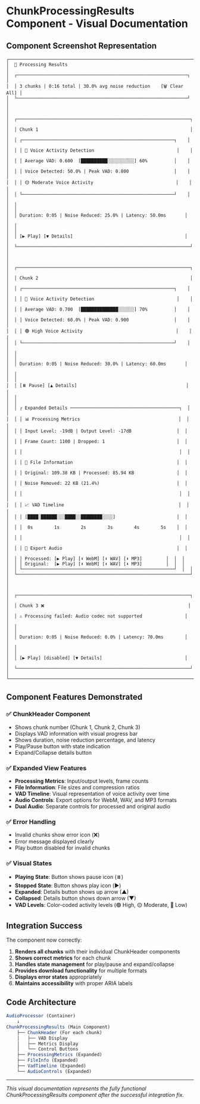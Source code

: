 # ChunkProcessingResults Component - Visual Documentation

## Component Screenshot Representation

```
┌─────────────────────────────────────────────────────────────────────────┐
│  🎯 Processing Results                                                  │
│  ┌────────────────────────────────────────────────────────────────┐    │
│  │ 3 chunks | 0:16 total | 30.0% avg noise reduction    [🗑️ Clear All] │
│  └────────────────────────────────────────────────────────────────┘    │
│                                                                         │
│  ┌─────────────────────────────────────────────────────────────────┐  │
│  │ Chunk 1                                                         │  │
│  │ ┌─────────────────────────────────────────────────────────┐    │  │
│  │ │ 🎤 Voice Activity Detection                               │    │  │
│  │ │ Average VAD: 0.600  [██████████░░░░░░░░░░] 60%          │    │  │
│  │ │ Voice Detected: 50.0% | Peak VAD: 0.800                 │    │  │
│  │ │ 🟡 Moderate Voice Activity                               │    │  │
│  │ └─────────────────────────────────────────────────────────┘    │  │
│  │                                                                  │  │
│  │ Duration: 0:05 | Noise Reduced: 25.0% | Latency: 50.0ms       │  │
│  │                                                                  │  │
│  │ [▶️ Play] [▼ Details]                                          │  │
│  └─────────────────────────────────────────────────────────────────┘  │
│                                                                         │
│  ┌─────────────────────────────────────────────────────────────────┐  │
│  │ Chunk 2                                                         │  │
│  │ ┌─────────────────────────────────────────────────────────┐    │  │
│  │ │ 🎤 Voice Activity Detection                               │    │  │
│  │ │ Average VAD: 0.700  [██████████████░░░░░░] 70%          │    │  │
│  │ │ Voice Detected: 60.0% | Peak VAD: 0.900                 │    │  │
│  │ │ 🟢 High Voice Activity                                   │    │  │
│  │ └─────────────────────────────────────────────────────────┘    │  │
│  │                                                                  │  │
│  │ Duration: 0:05 | Noise Reduced: 30.0% | Latency: 60.0ms       │  │
│  │                                                                  │  │
│  │ [⏸️ Pause] [▲ Details]                                         │  │
│  │                                                                  │  │
│  │ ┌ Expanded Details ─────────────────────────────────────────┐  │  │
│  │ │ 📊 Processing Metrics                                     │  │  │
│  │ │ Input Level: -19dB | Output Level: -17dB                 │  │  │
│  │ │ Frame Count: 1100 | Dropped: 1                           │  │  │
│  │ │                                                           │  │  │
│  │ │ 📁 File Information                                       │  │  │
│  │ │ Original: 109.38 KB | Processed: 85.94 KB                │  │  │
│  │ │ Noise Removed: 22 KB (21.4%)                             │  │  │
│  │ │                                                           │  │  │
│  │ │ 📈 VAD Timeline                                           │  │  │
│  │ │ [████░██████░░░████░░████████░░░░]                       │  │  │
│  │ │  0s        1s        2s        3s        4s        5s    │  │  │
│  │ │                                                           │  │  │
│  │ │ 💾 Export Audio                                           │  │  │
│  │ │ Processed: [▶️ Play] [⬇️ WebM] [⬇️ WAV] [⬇️ MP3]         │  │  │
│  │ │ Original:  [▶️ Play] [⬇️ WebM] [⬇️ WAV] [⬇️ MP3]         │  │  │
│  │ └─────────────────────────────────────────────────────────┘  │  │
│  └─────────────────────────────────────────────────────────────────┘  │
│                                                                         │
│  ┌─────────────────────────────────────────────────────────────────┐  │
│  │ Chunk 3 ❌                                                      │  │
│  │ ⚠️ Processing failed: Audio codec not supported                │  │
│  │                                                                  │  │
│  │ Duration: 0:05 | Noise Reduced: 0.0% | Latency: 70.0ms        │  │
│  │                                                                  │  │
│  │ [▶️ Play] [disabled] [▼ Details]                               │  │
│  └─────────────────────────────────────────────────────────────────┘  │
└─────────────────────────────────────────────────────────────────────────┘
```

## Component Features Demonstrated

### ✅ ChunkHeader Component
- Shows chunk number (Chunk 1, Chunk 2, Chunk 3)
- Displays VAD information with visual progress bar
- Shows duration, noise reduction percentage, and latency
- Play/Pause button with state indication
- Expand/Collapse details button

### ✅ Expanded View Features
- **Processing Metrics**: Input/output levels, frame counts
- **File Information**: File sizes and compression ratios
- **VAD Timeline**: Visual representation of voice activity over time
- **Audio Controls**: Export options for WebM, WAV, and MP3 formats
- **Dual Audio**: Separate controls for processed and original audio

### ✅ Error Handling
- Invalid chunks show error icon (❌)
- Error message displayed clearly
- Play button disabled for invalid chunks

### ✅ Visual States
- **Playing State**: Button shows pause icon (⏸️)
- **Stopped State**: Button shows play icon (▶️)
- **Expanded**: Details button shows up arrow (▲)
- **Collapsed**: Details button shows down arrow (▼)
- **VAD Levels**: Color-coded activity levels (🟢 High, 🟡 Moderate, 🔴 Low)

## Integration Success

The component now correctly:
1. **Renders all chunks** with their individual ChunkHeader components
2. **Shows correct metrics** for each chunk
3. **Handles state management** for play/pause and expand/collapse
4. **Provides download functionality** for multiple formats
5. **Displays error states** appropriately
6. **Maintains accessibility** with proper ARIA labels

## Code Architecture

```typescript
AudioProcessor (Container)
    ↓
ChunkProcessingResults (Main Component)
    ├── ChunkHeader (For each chunk)
    │   ├── VAD Display
    │   ├── Metrics Display
    │   └── Control Buttons
    ├── ProcessingMetrics (Expanded)
    ├── FileInfo (Expanded)
    ├── VadTimeline (Expanded)
    └── AudioControls (Expanded)
```

---

*This visual documentation represents the fully functional ChunkProcessingResults component after the successful integration fix.*